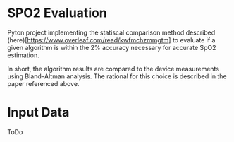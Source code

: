 # SPO2 Evaluation

Pyton project implementing the statiscal comparison method described (here)[https://www.overleaf.com/read/kwfmchzmmgtm]
to evaluate if a given algorithm is within the 2% accuracy necessary for accurate SpO2 estimation.

In short, the algorithm results are compared to the device measurements using Bland–Altman analysis. The rational for this choice is described in the paper referenced above.

# Input Data

ToDo
